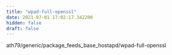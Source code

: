 ```yaml
---
title: "wpad-full-openssl"
date: 2021-07-01 17:02:17.342200
hidden: false
draft: false
---
```


ath79/generic/package_feeds_base_hostapd/wpad-full-openssl


